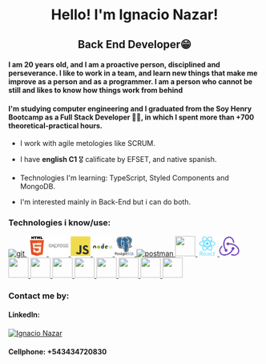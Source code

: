 <h1 align="center">Hello! I'm Ignacio Nazar!</h1>

**<h2 align="center">Back End Developer😁</h2>**

<h4>I am 20 years old, and I am a proactive person, disciplined and perseverance. I like to work in a team, and learn new things that make me improve as a person and as a programmer. I am a person who cannot be still and likes to know how things work from behind</h4>
<h4>I'm studying computer engineering and I graduated from the Soy Henry Bootcamp as a Full Stack Developer 🧑‍🎓, in which I spent more than +700 theoretical-practical hours.</h4>

- I work with agile metologies like SCRUM.

- I have **english C1** 🎖️ calificate by EFSET, and native spanish.

- Technologies I'm learning: TypeScript, Styled Components and MongoDB.

- I'm interested mainly in Back-End but i can do both.
<h3 align="left">Technologies i know/use:</h3>
<p align="left">

<a href="https://git-scm.com/" target="_blank" rel="noreferrer"> <img src="https://www.vectorlogo.zone/logos/git-scm/git-scm-icon.svg" alt="git" width="40" height="40"/> </a>
<a href="https://www.w3.org/html/" target="_blank" rel="noreferrer"> <img src="https://raw.githubusercontent.com/devicons/devicon/master/icons/html5/html5-original-wordmark.svg" alt="html5" width="40" height="40"/> </a>
<a href="https://expressjs.com" target="_blank" rel="noreferrer"> <img style="background: white" src="https://raw.githubusercontent.com/devicons/devicon/master/icons/express/express-original-wordmark.svg" alt="express" width="40" height="40"/> </a>
<a href="https://developer.mozilla.org/en-US/docs/Web/JavaScript" target="_blank" rel="noreferrer"> <img src="https://raw.githubusercontent.com/devicons/devicon/master/icons/javascript/javascript-original.svg" alt="javascript" width="40" height="40"/> </a>
<a href="https://nodejs.org" target="_blank" rel="noreferrer"> <img src="https://raw.githubusercontent.com/devicons/devicon/master/icons/nodejs/nodejs-original-wordmark.svg" alt="nodejs" width="40" height="40"/> </a>
<a href="https://www.postgresql.org" target="_blank" rel="noreferrer"> <img src="https://raw.githubusercontent.com/devicons/devicon/master/icons/postgresql/postgresql-original-wordmark.svg" alt="postgresql" width="40" height="40"/> </a>
<a href="https://postman.com" target="_blank" rel="noreferrer"> <img src="https://www.vectorlogo.zone/logos/getpostman/getpostman-icon.svg" alt="postman" width="40" height="40"/> </a>
<a href="https://devdocs.io/cpp/" target="_blank">
<img src="https://cdn.jsdelivr.net/gh/devicons/devicon/icons/cplusplus/cplusplus-original.svg" width="40" height="40"/>
</a>
<a href="https://reactjs.org/" target="_blank" rel="noreferrer"> <img src="https://raw.githubusercontent.com/devicons/devicon/master/icons/react/react-original-wordmark.svg" alt="react" width="40" height="40"/> </a>
<a href="https://redux.js.org" target="_blank" rel="noreferrer"> <img src="https://raw.githubusercontent.com/devicons/devicon/master/icons/redux/redux-original.svg" alt="redux" width="40" height="40"/> </a>
<a href="https://www.npmjs.com/" target="_blank">
<img src="https://cdn.jsdelivr.net/gh/devicons/devicon/icons/npm/npm-original-wordmark.svg" width="40" height="40" />
</a>
<a href="https://sequelize.org/" target="_blank">
<img src="https://cdn.jsdelivr.net/gh/devicons/devicon/icons/sequelize/sequelize-original.svg" width="40" height="40"/>
</a>
<a href="https://slack.com/intl/es-ar/" target="_blank">
<img src="https://cdn.jsdelivr.net/gh/devicons/devicon/icons/slack/slack-original.svg" width="40" height="40"/>
</a>
<a href="https://trello.com/" target="_blank">
<img src="https://cdn.jsdelivr.net/gh/devicons/devicon/icons/trello/trello-plain.svg" width="40" height="40"/>
</a>
<a href="https://www.typescriptlang.org/" target="_blank">
<img src="https://cdn.jsdelivr.net/gh/devicons/devicon/icons/typescript/typescript-original.svg" width="40" height="40" />
</a>
<a href="https://devdocs.io/css/" target="_blank">
<img src="https://cdn.jsdelivr.net/gh/devicons/devicon/icons/css3/css3-original.svg" width="40" height="40"  />
</a>
<a href="https://www.arquitecturajava.com/" target="_blank">
<img src="https://cdn.jsdelivr.net/gh/devicons/devicon/icons/java/java-original.svg" width="40" height="40" />
</a>
<a href="https://spring.io/" target="_blank">
<img src="https://cdn.jsdelivr.net/gh/devicons/devicon/icons/spring/spring-original.svg" width="40" height="40" />
</a>

<h3 align="left">Contact me by:</h3>
<p align="center">
<h4>LinkedIn:</h4>
<a href="https://www.linkedin.com/in/ignacio-nazar/" target="blank"><img align="center" src="https://raw.githubusercontent.com/rahuldkjain/github-profile-readme-generator/master/src/images/icons/Social/linked-in-alt.svg" alt="Ignacio Nazar" height="30" width="40" /></a>

</p>

<h4>Cellphone:<b> +543434720830 </b></h4>
